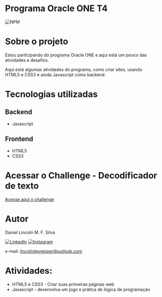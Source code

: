 # Programa Oracle ONE T4

![NPM](https://img.shields.io/badge/Status-em%20desenvolvimento-green)

# Sobre o projeto

Estou participando do programa Oracle ONE e aqui está um pouco das atividades e desafios. 

Aqui está algumas atividades do programa, como criar sites, usando HTML5 e CSS3 e ainda Javascript como backend. 

# Tecnologias utilizadas
## Backend
- Javascript

## Frontend
- HTML5
- CSS3

# Acessar o Challenge - Decodificador de texto

<div>
  <a href="https://danicoln.github.io/decodificador-alura/" taget="_blank">Acesse aqui o challenge</a>
<div/>

# Autor

Daniel Lincoln M. F. Silva

[![LinkedIn](https://img.shields.io/badge/LinkedIn-0077B5?style=for-the-badge&logo=linkedin&logoColor=white)](https://www.linkedin.com/in/daniellincolndev/)
[![Instagram](https://img.shields.io/badge/Instagram-E4405F?style=for-the-badge&logo=instagram&logoColor=white)](https://www.instagram.com/lincolndeveloper/)

e-mail: lincolndeveloper@outlook.com





# Atividades:
- HTML5 e CSS3 - Criar suas primeiras páginas web
- Javascript - desenvolva um jogo e prática de lógica de programação




